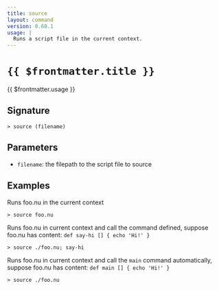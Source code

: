 ```yaml
---
title: source
layout: command
version: 0.60.1
usage: |
  Runs a script file in the current context.
---
```


# `{{ $frontmatter.title }}`

<div style='white-space: pre-wrap;'>{{ $frontmatter.usage }}</div>

## Signature

`> source (filename)`

## Parameters

- `filename`: the filepath to the script file to source

## Examples

Runs foo.nu in the current context

```shell
> source foo.nu
```

Runs foo.nu in current context and call the command defined, suppose foo.nu has content: `def say-hi [] { echo 'Hi!' }`

```shell
> source ./foo.nu; say-hi
```

Runs foo.nu in current context and call the `main` command automatically, suppose foo.nu has content: `def main [] { echo 'Hi!' }`

```shell
> source ./foo.nu
```
